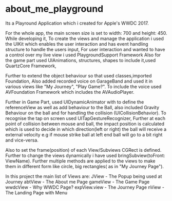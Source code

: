 # about_me_playground
Its a Playround Application which i created for Apple's WWDC 2017.

For the whole app, the main screen size is set to width: 700 and height: 450. While developing it, To create the views and manage the application i used the UIKit which enables the user interaction and has event handling structure to handle the users input, For user interaction and wanted to have a control over my live view i used PlaygroundSupport Framework Also for the game part used UIAnimations, structures, shapes to include it,used QuartzCore Framework,

Further to extend the object behaviour so that used classes,imported Foundation, Also added recorded voice on GarageBand and used it in various views like "My Journey", "Play Game?". To include the voice used AVFoundation Framework which includes the AVAudioPlayer.

 Further in Game Part, used UIDynamicAnimator with to define the referenceView as well as add behaviour to the Ball, also included Gravity Behaviour on the ball and for handling the collision (UICollisionBehavior). To recognise the tap on screen used UITapGestureRecognizer, Further at each point of collision between mouse and ball, the impact position is calculated which is used to decide in which direction(left or right) the ball will receive a external velocity e.g if mouse strike ball at left end ball will go to a bit right and vice-versa. 
 
 Also to set the frame(position) of each View/Subviews CGRect is defined. Further to change the views dynamically i have used bringSubview(toFront: ViewName). Further multiple methods are applied to the views to make them in different form like circle, big rectangles( as in "My Journey Page").

In this project the main list of Views are:
JView - The Popup being used at Journey
abtView - The About me Page
gameView - The Game Page
wwdcView - Why WWDC Page?
expView.view - The Journey Page
nView - The Landing Page with Menu
